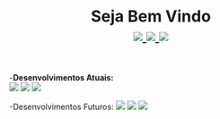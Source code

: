 <h1 align="center">Seja Bem Vindo<br>
<a href="https://www.linkedin.com/in/hermiro-junior-601bb735/">
  <img src="https://img.shields.io/badge/linkedin-%230077B5.svg?&style=for-the-badge&logo=linkedin&logoColor=white">
</a>
<a href="mailto:hermirofsjr@gmail.com">
  <img src="https://img.shields.io/badge/gmail-%23E60012.svg?&style=for-the-badge&logo=gmail&logoColor=white">
</a>
<a href="https://api.whatsapp.com/send?phone=5511953509403&text=Github.com%20-%3E%20Ol%C3%A1!">
  <img src="https://img.shields.io/badge/WHATSAPP-%2325D366.svg?&style=for-the-badge&logo=whatsapp&logoColor=white">
</a>
</h1><br>

-<b>Desenvolvimentos Atuais:</b><br>
<img src="https://img.shields.io/static/v1?label=TOTVS&message=Desenvolvedor%20ADVPL&color=blue&style=flat-square">
<img src="https://img.shields.io/static/v1?label=HTML&message=Estudando&color=blue&style=flat-square">
<img src="https://img.shields.io/static/v1?label=CSS&message=Estudando&color=blue&style=flat-square">

-Desenvolvimentos Futuros:
<img src="https://img.shields.io/static/v1?label=TOTVS&message=Desenvolvedor%20ADVPL&color=blue&style=flat-square">
<img src="https://img.shields.io/static/v1?label=TOTVS&message=Desenvolvedor%20ADVPL&color=blue&style=flat-square">
<img src="https://img.shields.io/static/v1?label=TOTVS&message=Desenvolvedor%20ADVPL&color=blue&style=flat-square">

